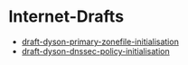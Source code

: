 # Internet-Drafts
* [draft-dyson-primary-zonefile-initialisation](https://karldyson.github.io/draft-dyson-primary-zonefile-initialisation/draft-dyson-primary-zonefile-initialisation.html)
* [draft-dyson-dnssec-policy-initialisation](https://karldyson.github.io/draft-dyson-dnssec-policy-initialisation/draft-dyson-dnssec-policy-initialisation.html)

